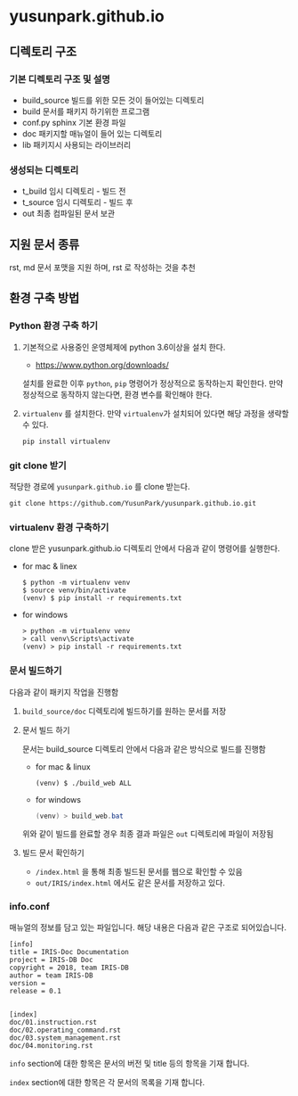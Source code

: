 # yusunpark.github.io

## 디렉토리 구조

### 기본 디렉토리 구조 및 설명

- build_source 빌드를 위한 모든 것이 들어있는 디렉토리
- build 문서를 패키지 하기위한 프로그램
- conf.py sphinx 기본 환경 파일
- doc 패키지할 매뉴얼이 들어 있는 디렉토리
- lib 패키지시 사용되는 라이브러리

### 생성되는 디렉토리

- t_build 임시 디렉토리 - 빌드 전
- t_source 임시 디렉토리 - 빌드 후
- out 최종 컴파일된 문서 보관

## 지원 문서 종류

rst, md 문서 포맷을 지원 하며, rst 로 작성하는 것을 추천

## 환경 구축 방법

### Python 환경 구축 하기

1. 기본적으로 사용중인 운영체제에 python 3.6이상을 설치 한다.

   - https://www.python.org/downloads/

   설치를 완료한 이후 `python`, `pip` 명령어가 정상적으로 동작하는지 확인한다. 만약 정상적으로 동작하지 않는다면, 환경 변수를 확인해야 한다.

2. `virtualenv` 를 설치한다. 만약 `virtualenv`가 설치되어 있다면 해당 과정을 생략할수 있다.

   ```
   pip install virtualenv
   ```

### git clone 받기

적당한 경로에 `yusunpark.github.io` 를 clone 받는다.

```
git clone https://github.com/YusunPark/yusunpark.github.io.git
```

### virtualenv 환경 구축하기

clone 받은 yusunpark.github.io 디렉토리 안에서 다음과 같이 명령어를 실행한다.

- for mac & linex

  ```
  $ python -m virtualenv venv
  $ source venv/bin/activate
  (venv) $ pip install -r requirements.txt
  ```

- for windows

  ```
  > python -m virtualenv venv
  > call venv\Scripts\activate
  (venv) > pip install -r requirements.txt
  ```

### 문서 빌드하기

다음과 같이 패키지 작업을 진행함

1. `build_source/doc` 디렉토리에 빌드하기를 원하는 문서를 저장

2. 문서 빌드 하기

   문서는 build_source 디렉토리 안에서 다음과 같은 방식으로 빌드를 진행함

   - for mac & linux

     ```shell
     (venv) $ ./build_web ALL
     ```

   - for windows

     ```powershell
     (venv) > build_web.bat
     ```

   위와 같이 빌드를 완료할 경우 최종 결과 파일은 `out` 디렉토리에 파일이 저장됨

3. 빌드 문서 확인하기

   - `/index.html` 을 통해 최종 빌드된 문서를 웹으로 확인할 수 있음
   - `out/IRIS/index.html` 에서도 같은 문서를 저장하고 있다.

### info.conf

매뉴얼의 정보를 담고 있는 파일입니다.
해당 내용은 다음과 같은 구조로 되어있습니다.

```
[info]
title = IRIS-Doc Documentation
project = IRIS-DB Doc
copyright = 2018, team IRIS-DB
author = team IRIS-DB
version =
release = 0.1


[index]
doc/01.instruction.rst
doc/02.operating_command.rst
doc/03.system_management.rst
doc/04.monitoring.rst
```

`info` section에 대한 항목은 문서의 버전 및 title 등의 항목을 기재 합니다.

`index` section에 대한 항목은 각 문서의 목록을 기재 합니다.
